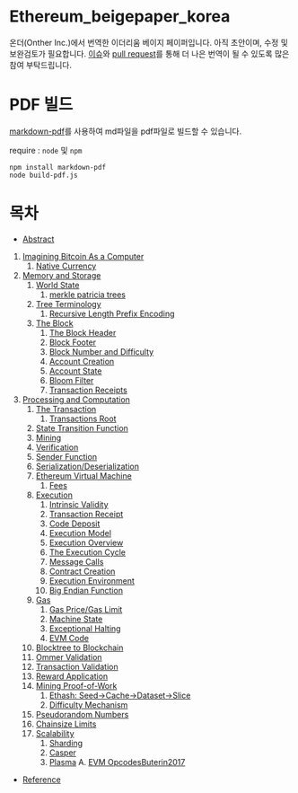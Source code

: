 # Ethereum_beigepaper_korea
온더(Onther Inc.)에서 번역한 이더리움 베이지 페이퍼입니다.
아직 초안이며, 수정 및 보완검토가 필요합니다. [이슈](https://github.com/Onther-Tech/ethereum-beigepaper-korea/issues)와 [pull request](https://github.com/Onther-Tech/ethereum-beigepaper-korea/pulls)를 통해 더 나은 번역이 될 수 있도록 많은 참여 부탁드립니다.


# PDF 빌드

[markdown-pdf](https://github.com/alanshaw/markdown-pdf)를 사용하여 md파일을 pdf파일로 빌드할 수 있습니다.  

require : `node` 및 `npm` 

```
npm install markdown-pdf
node build-pdf.js
```



# 목차
* [Abstract](https://github.com/Onther-Tech/ethereum-beigepaper-korea/blob/master/abstract.md)

1. [Imagining Bitcoin As a Computer](https://github.com/Onther-Tech/ethereum-beigepaper-korea/blob/master/1_Imagining_Bitcoin_as_a_Computer.md)
   1. [Native Currency](https://github.com/Onther-Tech/ethereum-beigepaper-korea/blob/master/1_Imagining_Bitcoin_as_a_Computer.md#native-currency)
2. [Memory and Storage](https://github.com/Onther-Tech/ethereum-beigepaper-korea/blob/master/2_Memory_and_Storage.md)
   1. [World State](https://github.com/Onther-Tech/ethereum-beigepaper-korea/blob/master/2_Memory_and_Storage.md#world-state)
      1. [merkle patricia trees](https://github.com/Onther-Tech/ethereum-beigepaper-korea/blob/master/2_Memory_and_Storage.md#merkle-patricia-trees)
   2. [Tree Terminology](https://github.com/Onther-Tech/ethereum-beigepaper-korea/blob/master/2_Memory_and_Storage.md#Tree-Terminology)
      1. [Recursive Length Prefix Encoding](https://github.com/Onther-Tech/ethereum-beigepaper-korea/blob/master/2_Memory_and_Storage.md#Recursive-Length-prefix-Encoding)
   3. [The Block](https://github.com/Onther-Tech/ethereum-beigepaper-korea/blob/master/2_Memory_and_Storage.md#The-Block)
      1. [The Block Header](https://github.com/Onther-Tech/ethereum-beigepaper-korea/blob/master/2_Memory_and_Storage.md#The-Block_Header)
      2. [Block Footer](https://github.com/Onther-Tech/ethereum-beigepaper-korea/blob/master/2_Memory_and_Storage.md#Block-Footer)
      3. [Block Number and Difficulty](https://github.com/Onther-Tech/ethereum-beigepaper-korea/blob/master/2_Memory_and_Storage.md#Block-Number-and-Difficulty)
      4. [Account Creation](https://github.com/Onther-Tech/ethereum-beigepaper-korea/blob/master/2_Memory_and_Storage.md#Account-Creation)
      5. [Account State](https://github.com/Onther-Tech/ethereum-beigepaper-korea/blob/master/2_Memory_and_Storage.md#Account-State)
      6. [Bloom Filter](https://github.com/Onther-Tech/ethereum-beigepaper-korea/blob/master/2_Memory_and_Storage.md#Bloom-Filter)
      7. [Transaction Receipts](https://github.com/Onther-Tech/ethereum-beigepaper-korea/blob/master/2_Memory_and_Storage.md#Transaction-Receipts)
3. [Processing and Computation](https://github.com/Onther-Tech/ethereum-beigepaper-korea/blob/master/3_Processing_and_Computation.md#Processing-and-Computation)
   1. [The Transaction](https://github.com/Onther-Tech/ethereum-beigepaper-korea/blob/master/3_Processing_and_Computation.md#The-Transaction)
      1. [Transactions Root](https://github.com/Onther-Tech/ethereum-beigepaper-korea/blob/master/3_Processing_and_Computation.md#Transactions-Root)
   2. [State Transition Function](https://github.com/Onther-Tech/ethereum-beigepaper-korea/blob/master/3_Processing_and_Computation.md#State-Transition-Function)
   3. [Mining](https://github.com/Onther-Tech/ethereum-beigepaper-korea/blob/master/3_Processing_and_Computation.md#Mining)
   4. [Verification](https://github.com/Onther-Tech/ethereum-beigepaper-korea/blob/master/3_Processing_and_Computation.md#Verification)
   5. [Sender Function](https://github.com/Onther-Tech/ethereum-beigepaper-korea/blob/master/3_Processing_and_Computation.md#Sender-Function)
   6. [Serialization/Deserialization](https://github.com/Onther-Tech/ethereum-beigepaper-korea/blob/master/3_Processing_and_Computation.md#Serialization/Deserialization)
   7. [Ethereum Virtual Machine](https://github.com/Onther-Tech/ethereum-beigepaper-korea/blob/master/3_Processing_and_Computation.md#Ethereum-Virtual-Machine)
      1. [Fees](https://github.com/Onther-Tech/ethereum-beigepaper-korea/blob/master/3_Processing_and_Computation.md#Fees)
   8. [Execution](https://github.com/Onther-Tech/ethereum-beigepaper-korea/blob/master/3_Processing_and_Computation.md#Execution)
      1. [Intrinsic Validity](https://github.com/Onther-Tech/ethereum-beigepaper-korea/blob/master/3_Processing_and_Computation.md#Intrinsic-Validity)
      2. [Transaction Receipt](https://github.com/Onther-Tech/ethereum-beigepaper-korea/blob/master/3_Processing_and_Computation.md#Transaction-Receipt)
      3. [Code Deposit](https://github.com/Onther-Tech/ethereum-beigepaper-korea/blob/master/3_Processing_and_Computation.md#Code-Deposit)
      4. [Execution Model](https://github.com/Onther-Tech/ethereum-beigepaper-korea/blob/master/3_Processing_and_Computation.md#Execution-Model)
      5. [Execution Overview](https://github.com/Onther-Tech/ethereum-beigepaper-korea/blob/master/3_Processing_and_Computation.md#Execution-Overview)
      6. [The Execution Cycle](https://github.com/Onther-Tech/ethereum-beigepaper-korea/blob/master/3_Processing_and_Computation.md#The-Execution-Cycle)
      7. [Message Calls](https://github.com/Onther-Tech/ethereum-beigepaper-korea/blob/master/3_Processing_and_Computation.md#Message-Calls)
      8. [Contract Creation](https://github.com/Onther-Tech/ethereum-beigepaper-korea/blob/master/3_Processing_and_Computation.md#Contract-Creation)
      9. [Execution Environment](https://github.com/Onther-Tech/ethereum-beigepaper-korea/blob/master/3_Processing_and_Computation.md#Execution-Environment)
      10. [Big Endian Function](https://github.com/Onther-Tech/ethereum-beigepaper-korea/blob/master/3_Processing_and_Computation.md#Big-Endian-Function)
   9. [Gas](https://github.com/Onther-Tech/ethereum-beigepaper-korea/blob/master/3_Processing_and_Computation.md#Gas)
      1. [Gas Price/Gas Limit](https://github.com/Onther-Tech/ethereum-beigepaper-korea/blob/master/3_Processing_and_Computation.md#Gas-Price/Gas-Limit)
      2. [Machine State](https://github.com/Onther-Tech/ethereum-beigepaper-korea/blob/master/3_Processing_and_Computation.md#Machine-State)
      3. [Exceptional Halting](https://github.com/Onther-Tech/ethereum-beigepaper-korea/blob/master/3_Processing_and_Computation.md#Exceptional-Halting)
      4. [EVM Code](https://github.com/Onther-Tech/ethereum-beigepaper-korea/blob/master/3_Processing_and_Computation.md#EVM-Code)
   10. [Blocktree to Blockchain](https://github.com/Onther-Tech/ethereum-beigepaper-korea/blob/master/3_Processing_and_Computation.md#Blocktree-to-Blockchain)
   11. [Ommer Validation](https://github.com/Onther-Tech/ethereum-beigepaper-korea/blob/master/3_Processing_and_Computation.md#Ommer-Validation)
   12. [Transaction Validation](https://github.com/Onther-Tech/ethereum-beigepaper-korea/blob/master/3_Processing_and_Computation.md#Transaction-Validation)
   13. [Reward Application](https://github.com/Onther-Tech/ethereum-beigepaper-korea/blob/master/3_Processing_and_Computation.md#Reward-Application)
   14. [Mining Proof-of-Work](https://github.com/Onther-Tech/ethereum-beigepaper-korea/blob/master/3_Processing_and_Computation.md#Mining-Proof-of-Work)
       1. [Ethash: Seed->Cache->Dataset->Slice](https://github.com/Onther-Tech/ethereum-beigepaper-korea/blob/master/3_Processing_and_Computation.md#Ethash)
       2. [Difficulty Mechanism](https://github.com/Onther-Tech/ethereum-beigepaper-korea/blob/master/3_Processing_and_Computation.md#Difficulty-Mechanism)
   15. [Pseudorandom Numbers](https://github.com/Onther-Tech/ethereum-beigepaper-korea/blob/master/3_Processing_and_Computation.md#Pseudorandom_Numbers)
   16. [Chainsize Limits](https://github.com/Onther-Tech/ethereum-beigepaper-korea/blob/master/3_Processing_and_Computation.md#Chainsize-Limits)
   17. [Scalability](https://github.com/Onther-Tech/ethereum-beigepaper-korea/blob/master/3_Processing_and_Computation.md#Scalability)
       1. [Sharding](https://github.com/Onther-Tech/ethereum-beigepaper-korea/blob/master/3_Processing_and_Computation.md#Sharding)
       2. [Casper](https://github.com/Onther-Tech/ethereum-beigepaper-korea/blob/master/3_Processing_and_Computation.md#Casoer)
       3. [Plasma](https://github.com/Onther-Tech/ethereum-beigepaper-korea/blob/master/3_Processing_and_Computation.md#Plasma)
A. [EVM OpcodesButerin2017](https://github.com/Onther-Tech/ethereum-beigepaper-korea/blob/master/EVM-OpcodesButerin2017.md)

* [Reference](https://github.com/Onther-Tech/ethereum-beigepaper-korea/blob/master/Reference.md)
